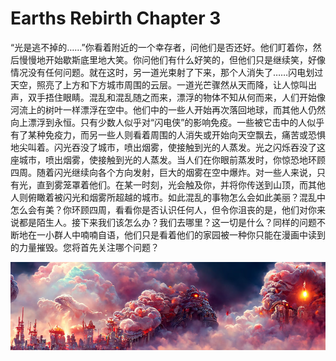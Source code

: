 # Earths Rebirth Chapter 3

“光是逃不掉的……”你看着附近的一个幸存者，问他们是否还好。他们盯着你，然后慢慢地开始歇斯底里地大笑。你问他们有什么好笑的，但他们只是继续笑，好像情况没有任何问题。就在这时，另一道光束射了下来，那个人消失了……闪电划过天空，照亮了上方和下方城市周围的云层。一道光芒骤然从天而降，让人惊叫出声，双手捂住眼睛。混乱和混乱随之而来，漂浮的物体不知从何而来，人们开始像河流上的树叶一样漂浮在空中。他们中的一些人开始再次落回地球，而其他人仍然向上漂浮到永恒。只有少数人似乎对“闪电侠”的影响免疫。一些被它击中的人似乎有了某种免疫力，而另一些人则看着周围的人消失或开始向天空飘去，痛苦或恐惧地尖叫着。闪光吞没了城市，喷出烟雾，使接触到光的人蒸发。光之闪烁吞没了这座城市，喷出烟雾，使接触到光的人蒸发。当人们在你眼前蒸发时，你惊恐地环顾四周。随着闪光继续向各个方向发射，巨大的烟雾在空中爆炸。对一些人来说，只有光，直到雾笼罩着他们。在某一时刻，光会触及你，并将你传送到山顶，而其他人则俯瞰着被闪光和烟雾所超越的城市。如此混乱的事物怎么会如此美丽？混乱中怎么会有美？你环顾四周，看看你是否认识任何人，但令你沮丧的是，他们对你来说都是陌生人。接下来我们该怎么办？我们去哪里？这一切是什么？同样的问题不断地在一小群人中喃喃自语，他们只是看着他们的家园被一种你只能在漫画中读到的力量摧毁。您将首先关注哪个问题？

![NFT](微信截图_20220826205730.png)
